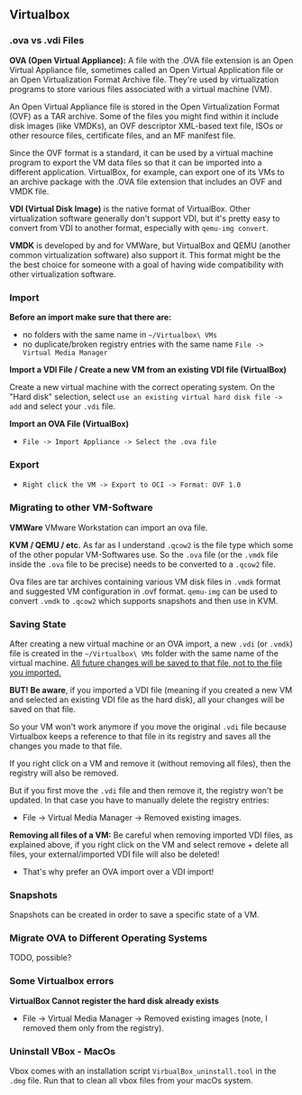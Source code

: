 ## Virtualbox

### .ova vs .vdi Files

**OVA (Open Virtual Appliance):**
A file with the .OVA file extension is an Open Virtual Appliance file, sometimes called an Open Virtual Application file or an Open Virtualization Format Archive file. They're used by virtualization programs to store various files associated with a virtual machine (VM).

An Open Virtual Appliance file is stored in the Open Virtualization Format (OVF) as a TAR archive. Some of the files you might find within it include disk images (like VMDKs), an OVF descriptor XML-based text file, ISOs or other resource files, certificate files, and an MF manifest file.

Since the OVF format is a standard, it can be used by a virtual machine program to export the VM data files so that it can be imported into a different application. VirtualBox, for example, can export one of its VMs to an archive package with the .OVA file extension that includes an OVF and VMDK file. 

**VDI (Virtual Disk Image)** is the native format of VirtualBox. Other virtualization software generally don't support VDI, but it's pretty easy to convert from VDI to another format, especially with `qemu-img convert`.

**VMDK** is developed by and for VMWare, but VirtualBox and QEMU (another common virtualization software) also support it. This format might be the the best choice for someone with a goal of having wide compatibility with other virtualization software.

### Import

**Before an import make sure that there are:**
* no folders with the same name in `~/Virtualbox\ VMs` 
* no duplicate/broken registry entries with the same name `File -> Virtual Media Manager`

**Import a VDI File / Create a new VM from an existing VDI file (VirtualBox)**

Create a new virtual machine with the correct operating system. On the "Hard disk" selection, select `use an existing virtual hard disk file -> add` and select your `.vdi` file.

**Import an OVA File (VirtualBox)**

* `File -> Import Appliance -> Select the .ova file`

### Export

* `Right click the VM -> Export to OCI -> Format: OVF 1.0`

### Migrating to other VM-Software
**VMWare**
VMware Workstation can import an ova file.

**KVM / QEMU / etc.**
As far as I understand `.qcow2` is the file type which some of the other popular VM-Softwares use. So the `.ova` file (or the `.vmdk` file inside the `.ova` file to be precise) needs to be converted to a `.qcow2` file.

Ova files are tar archives containing various VM disk files in `.vmdk` format and suggested VM configuration in .ovf format.  `qemu-img` can be used to convert `.vmdk` to `.qcow2` which supports snapshots and then use in KVM.

### Saving State

After creating a new virtual machine or an OVA import, a new `.vdi` (or `.vmdk`) file is created in the `~/Virtualbox\ VMs` folder with the same name of the virtual machine. <ins>All future changes will be saved to that file, not to the file you imported.</ins>

**BUT! Be aware**, if you imported a VDI file (meaning if you created a new VM and selected an existing VDI file as the hard disk), all your changes will be saved on that file.

So your VM won't work anymore if you move the original `.vdi` file because Virtualbox keeps a reference to that file in its registry and saves all the changes you made to that file.

If you right click on a VM and remove it (without removing all files), then the registry will also be removed.

But if you first move the `.vdi` file and then remove it, the registry won't be updated. In that case you have to manually delete the registry entries:

* File -> Virtual Media Manager -> Removed existing images.

**Removing all files of a VM:** Be careful when removing imported VDI files, as explained above, if you right click on the VM and select remove + delete all files, your external/imported VDI file will also be deleted!

 * That's why prefer an OVA import over a VDI import!

### Snapshots

Snapshots can be created in order to save a specific state of a VM.

### Migrate OVA to Different Operating Systems

TODO, possible?

### Some Virtualbox errors

**VirtualBox Cannot register the hard disk already exists**

* File -> Virtual Media Manager -> Removed existing images (note, I removed them only from the registry).

### Uninstall VBox - MacOs
Vbox comes with an installation script `VirbualBox_uninstall.tool` in the `.dmg` file. Run that to clean all vbox files from your macOs system.